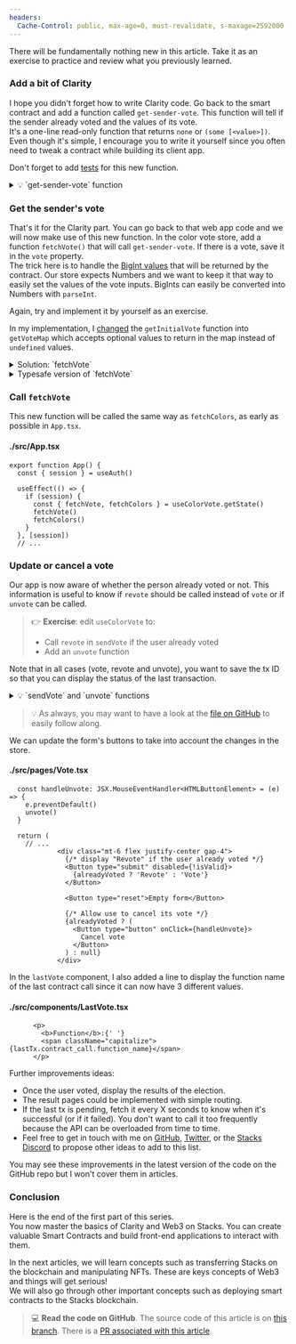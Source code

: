 ```yaml
---
headers:
  Cache-Control: public, max-age=0, must-revalidate, s-maxage=2592000
---
```


There will be fundamentally nothing new in this article. Take it as an exercise to practice and review what you previously learned.

### Add a bit of Clarity

I hope you didn't forget how to write Clarity code. Go back to the smart contract and add a function called `get-sender-vote`. This function will tell if the sender already voted and the values of its vote.  
It's a one-line read-only function that returns `none` or `(some [<value>])`. Even though it's simple, I encourage you to write it yourself since you often need to tweak a contract while building its client app.

Don't forget to add [tests](https://github.com/hugocaillard/clarity-voting-tuto/blob/72bb87d96e8fbd01c093a8d66a5f1367e06eba40/tests/color-vote_test.ts#L285-L303) for this new function.

<details>
<summary>💡 `get-sender-vote` function</summary>

#### ./contracts/color-vote.clar
```clarity
(define-read-only (get-sender-vote) (map-get? votes tx-sender))
```
</details>


### Get the sender's vote

That's it for the Clarity part. You can go back to that web app code and we will now make use of this new function. In the color vote store, add a function `fetchVote()` that will call `get-sender-vote`. If there is a vote, save it in the `vote` property.  
The trick here is to handle the [BigInt values](https://developer.mozilla.org/en-US/docs/Web/JavaScript/Reference/Global_Objects/BigInt) that will be returned by the contract. Our store expects Numbers and we want to keep it that way to easily set the values of the vote inputs. BigInts can easily be converted into Numbers with `parseInt`.

Again, try and implement it by yourself as an exercise.

In my implementation, I [changed](https://github.com/hugocaillard/color-webapp-tuto/pull/4/files#diff-c1b28751be28e0da46326d585afa2a643cb5502a35203fbe19b5a3f448311b67R42-R43) the `getInitialVote` function into `getVoteMap` which accepts optional values to return in the map instead of `undefined` values.

<details>
<summary>Solution: `fetchVote`</summary>

#### ./src/stores/useColorVote.ts
```ts
const getVoteMap = (values) =>
  new Map(ids.map((id, i) => [id, values ? values[i] : undefined]))

export const useColorVote = create<ColorStore>((set, get) => ({
  vote: getVoteMap(),
  alreadyVoted: false,
  // ...

  async fetchVote() {
    const rawVote = await readOnlyRequest('get-sender-vote')

    const vote = cvToTrueValue(rawVote).map((v) => parseInt(v))
    set({ vote: getVoteMap(voteAsNbs), alreadyVoted: true })
  },
```
</details>

<details>
<summary>Typesafe version of `fetchVote`</summary>

#### ./src/stores/useColorVote.ts
```ts
type ValidVote = [ValidValue, ValidValue, ValidValue, ValidValue]

function isPreviousVoteValid(vote: unknown): vote is ValidVote {
  if (!Array.isArray(vote) || vote.length !== 4) return false
  return vote.reduce((acc, v) => isValueValid(v) && acc, true)
}

export const useColorVote = create<ColorStore>((set, get) => ({
  // ...

  async fetchVote() {
    const rawVote = await readOnlyRequest('get-sender-vote')
    if (!rawVote) return

    const vote = cvToTrueValue(rawVote)
    if (!vote || !Array.isArray(vote)) return

    const voteAsNbs = vote.map((v) => parseInt(v))
    if (!isPreviousVoteValid(voteAsNbs)) return
    set({ vote: getVoteMap(voteAsNbs), alreadyVoted: true })
  },
```
</details>

### Call `fetchVote`

This new function will be called the same way as `fetchColors`, as early as possible in `App.tsx`.

#### ./src/App.tsx
```tsx
export function App() {
  const { session } = useAuth()

  useEffect(() => {
    if (session) {
      const { fetchVote, fetchColors } = useColorVote.getState()
      fetchVote()
      fetchColors()
    }
  }, [session])
  // ...
```

### Update or cancel a vote

Our app is now aware of whether the person already voted or not. This information is useful to know if `revote` should be called instead of `vote` or if `unvote` can be called.

> :point_right: **Exercise**: edit `useColorVote` to:
> - Call `revote` in `sendVote` if the user already voted
> - Add an `unvote` function

Note that in all cases (vote, revote and unvote), you want to save the tx ID so that you can display the status of the last transaction.


<details>
<summary>💡 `sendVote` and `unvote` functions</summary>

#### ./src/stores/useColorVote.ts
```ts
  // since we now have two functions that save that tx id
  // I put it in its own function
  saveTx(txId: string) {
    localStorage.setItem('txId', txId)
    set({ txId })
  },

  async sendVote() {
    const { vote, alreadyVoted, saveTx } = get()
    const senderVote = ids.map((id) => vote.get(id))
    if (!senderVote.every(isValueValid)) return

    // update the contract call function
    const txId = await callContract(
      alreadyVoted ? 'revote' : 'vote',
      senderVote.map(uintCV),
    )
    saveTx(txId)
  },

  async unvote() {
    const { alreadyVoted, saveTx } = get()
    if (!alreadyVoted) return

    const txId = await callContract('unvote')
    set({ vote: getVoteMap() })
    saveTx(txId)
  },
```
</details>

> :bulb: As always, you may want to have a look at the [file on GitHub](https://github.com/hugocaillard/color-webapp-tuto/blob/step-4/src/stores/useColorVote.ts#L107-L123) to easily follow along.

We can update the form's buttons to take into account the changes in the store.

#### ./src/pages/Vote.tsx
```tsx
  const handleUnvote: JSX.MouseEventHandler<HTMLButtonElement> = (e) => {
    e.preventDefault()
    unvote()
  }

  return (
    // ...
            <div class="mt-6 flex justify-center gap-4">
              {/* display "Revote" if the user already voted */}
              <Button type="submit" disabled={!isValid}>
                {alreadyVoted ? 'Revote' : 'Vote'}
              </Button>

              <Button type="reset">Empty form</Button>

              {/* Allow use to cancel its vote */}
              {alreadyVoted ? (
                <Button type="button" onClick={handleUnvote}>
                  Cancel vote
                </Button>
              ) : null}
            </div>
```

In the `lastVote` component, I also added a line to display the function name of the last contract call since it can now have 3 different values.
#### ./src/components/LastVote.tsx
```tsx
      <p>
        <b>Function</b>:{' '}
        <span className="capitalize">{lastTx.contract_call.function_name}</span>
      </p>
```

Further improvements ideas:
- Once the user voted, display the results of the election.
- The result pages could be implemented with simple routing.
- If the last tx is pending, fetch it every X seconds to know when it's successful (or if it failed). You don't want to call it too frequently because the API can be overloaded from time to time.
- Feel free to get in touch with me on [GitHub](https://github.com/hugocaillard/color-webapp-tuto), [Twitter](https://twitter.com/cohars), or the [Stacks Discord](https://community.stacks.org/groups) to propose other ideas to add to this list.


You may see these improvements in the latest version of the code on the GitHub repo but I won't cover them in articles.

### Conclusion

Here is the end of the first part of this series.  
You now master the basics of Clarity and Web3 on Stacks. You can create valuable Smart Contracts and build front-end applications to interact with them.

In the next articles, we will learn concepts such as transferring Stacks on the blockchain and manipulating NFTs. These are keys concepts of Web3 and things will get serious!  
We will also go through other important concepts such as deploying smart contracts to the Stacks blockchain.

> 💻 **Read the code on GitHub**. The source code of this article is on [this branch](https://github.com/hugocaillard/color-webapp-tuto/tree/step-4).
> There is a [PR associated with this article](https://github.com/hugocaillard/color-webapp-tuto/pull/4).
